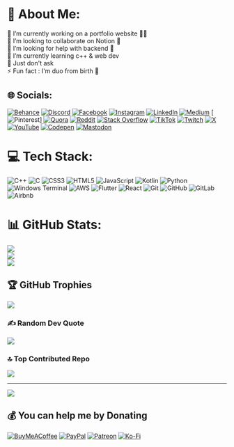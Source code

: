 # 💫 About Me:
🔭 I’m currently working on a portfolio website 🧑‍🎓 <br>👯 I’m looking to collaborate on Notion 📝 <br>🤝 I’m looking for help with backend 🔗 <br>🌱 I’m currently learning c++ & web dev<br>💬 Just don't ask<br>⚡ Fun fact : I'm duo from birth 🎂 


## 🌐 Socials:
[![Behance](https://img.shields.io/badge/Behance-1769ff?logo=behance&logoColor=white)](https://behance.net/Hh) [![Discord](https://img.shields.io/badge/Discord-%237289DA.svg?logo=discord&logoColor=white)](https://discord.gg/Yy) [![Facebook](https://img.shields.io/badge/Facebook-%231877F2.svg?logo=Facebook&logoColor=white)](https://facebook.com/Hh) [![Instagram](https://img.shields.io/badge/Instagram-%23E4405F.svg?logo=Instagram&logoColor=white)](https://instagram.com/@ug_5711 ) [![LinkedIn](https://img.shields.io/badge/LinkedIn-%230077B5.svg?logo=linkedin&logoColor=white)](https://linkedin.com/in/Hh) [![Medium](https://img.shields.io/badge/Medium-12100E?logo=medium&logoColor=white)](https://medium.com/@Bb) [![Pinterest](https://img.shields.io/badge/Pinterest-%23E60023.svg?logo=Pinterest&logoColor=white)] [![Quora](https://img.shields.io/badge/Quora-%23B92B27.svg?logo=Quora&logoColor=white)](https://quora.com/profile/Hh) [![Reddit](https://img.shields.io/badge/Reddit-%23FF4500.svg?logo=Reddit&logoColor=white)](https://reddit.com/user/Yy) [![Stack Overflow](https://img.shields.io/badge/-Stackoverflow-FE7A16?logo=stack-overflow&logoColor=white)](https://stackoverflow.com/users/Bb) [![TikTok](https://img.shields.io/badge/TikTok-%23000000.svg?logo=TikTok&logoColor=white)](https://tiktok.com/@Gg) [![Twitch](https://img.shields.io/badge/Twitch-%239146FF.svg?logo=Twitch&logoColor=white)](https://twitch.tv/Hh) [![X](https://img.shields.io/badge/X-black.svg?logo=X&logoColor=white)](https://x.com/Gg) [![YouTube](https://img.shields.io/badge/YouTube-%23FF0000.svg?logo=YouTube&logoColor=white)](https://youtube.com/@Hh) [![Codepen](https://img.shields.io/badge/Codepen-000000?style=for-the-badge&logo=codepen&logoColor=white)](https://codepen.io/Hh) [![Mastodon](https://img.shields.io/badge/-MASTODON-%232B90D9?style=for-the-badge&logo=mastodon&logoColor=white)](https://mastodon.social/@B) 

# 💻 Tech Stack:
![C++](https://img.shields.io/badge/c++-%2300599C.svg?style=flat&logo=c%2B%2B&logoColor=white) ![C](https://img.shields.io/badge/c-%2300599C.svg?style=flat&logo=c&logoColor=white) ![CSS3](https://img.shields.io/badge/css3-%231572B6.svg?style=flat&logo=css3&logoColor=white) ![HTML5](https://img.shields.io/badge/html5-%23E34F26.svg?style=flat&logo=html5&logoColor=white) ![JavaScript](https://img.shields.io/badge/javascript-%23323330.svg?style=flat&logo=javascript&logoColor=%23F7DF1E) ![Kotlin](https://img.shields.io/badge/kotlin-%237F52FF.svg?style=flat&logo=kotlin&logoColor=white) ![Python](https://img.shields.io/badge/python-3670A0?style=flat&logo=python&logoColor=ffdd54) ![Windows Terminal](https://img.shields.io/badge/Windows%20Terminal-%234D4D4D.svg?style=flat&logo=windows-terminal&logoColor=white) ![AWS](https://img.shields.io/badge/AWS-%23FF9900.svg?style=flat&logo=amazon-aws&logoColor=white) ![Flutter](https://img.shields.io/badge/Flutter-%2302569B.svg?style=flat&logo=Flutter&logoColor=white) ![React](https://img.shields.io/badge/react-%2320232a.svg?style=flat&logo=react&logoColor=%2361DAFB) ![Git](https://img.shields.io/badge/git-%23F05033.svg?style=flat&logo=git&logoColor=white) ![GitHub](https://img.shields.io/badge/github-%23121011.svg?style=flat&logo=github&logoColor=white) ![GitLab](https://img.shields.io/badge/gitlab-%23181717.svg?style=flat&logo=gitlab&logoColor=white) ![Airbnb](https://img.shields.io/badge/Airbnb-%23ff5a5f.svg?style=flat&logo=Airbnb&logoColor=white)
# 📊 GitHub Stats:
![](https://github-readme-stats.vercel.app/api?username=@raghav5711&theme=ambient_gradient&hide_border=false&include_all_commits=true&count_private=true)<br/>
![](https://github-readme-streak-stats.herokuapp.com/?user=@raghav5711&theme=ambient_gradient&hide_border=false)<br/>
![](https://github-readme-stats.vercel.app/api/top-langs/?username=@raghav5711&theme=ambient_gradient&hide_border=false&include_all_commits=true&count_private=true&layout=compact)

## 🏆 GitHub Trophies
![](https://github-profile-trophy.vercel.app/?username=@raghav5711&theme=onedark&no-frame=false&no-bg=false&margin-w=4)

### ✍️ Random Dev Quote
![](https://quotes-github-readme.vercel.app/api?type=horizontal&theme=dark)

### 🔝 Top Contributed Repo
![](https://github-contributor-stats.vercel.app/api?username=@raghav5711&limit=5&theme=dark&combine_all_yearly_contributions=true)

---
[![](https://visitcount.itsvg.in/api?id=@raghav5711&icon=5&color=4)](https://visitcount.itsvg.in)

  ## 💰 You can help me by Donating
  [![BuyMeACoffee](https://img.shields.io/badge/Buy%20Me%20a%20Coffee-ffdd00?style=for-the-badge&logo=buy-me-a-coffee&logoColor=black)](https://buymeacoffee.com/Go ) [![PayPal](https://img.shields.io/badge/PayPal-00457C?style=for-the-badge&logo=paypal&logoColor=white)](https://paypal.me/Yhi ) [![Patreon](https://img.shields.io/badge/Patreon-F96854?style=for-the-badge&logo=patreon&logoColor=white)](https://patreon.com/j) [![Ko-Fi](https://img.shields.io/badge/Ko--fi-F16061?style=for-the-badge&logo=ko-fi&logoColor=white)](https://ko-fi.com/Ggdfy) 
